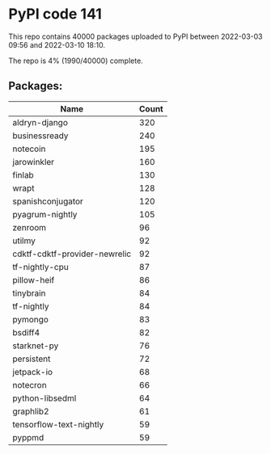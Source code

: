 # PyPI code 141

This repo contains 40000 packages uploaded to PyPI between 
2022-03-03 09:56 and 2022-03-10 18:10.

The repo is 4% (1990/40000) complete.

## Packages:

| Name  | Count |
| ----- | ----- |
| aldryn-django | 320 |
| businessready | 240 |
| notecoin | 195 |
| jarowinkler | 160 |
| finlab | 130 |
| wrapt | 128 |
| spanishconjugator | 120 |
| pyagrum-nightly | 105 |
| zenroom | 96 |
| utilmy | 92 |
| cdktf-cdktf-provider-newrelic | 92 |
| tf-nightly-cpu | 87 |
| pillow-heif | 86 |
| tinybrain | 84 |
| tf-nightly | 84 |
| pymongo | 83 |
| bsdiff4 | 82 |
| starknet-py | 76 |
| persistent | 72 |
| jetpack-io | 68 |
| notecron | 66 |
| python-libsedml | 64 |
| graphlib2 | 61 |
| tensorflow-text-nightly | 59 |
| pyppmd | 59 |


